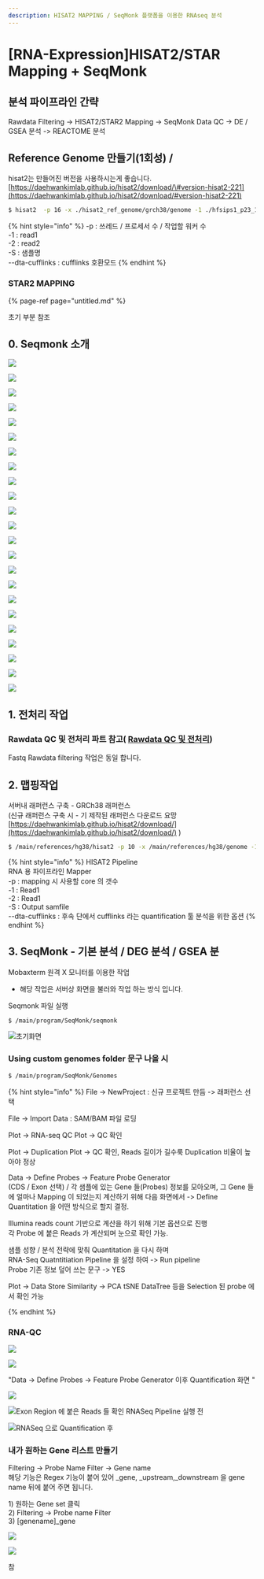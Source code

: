 ```yaml
---
description: HISAT2 MAPPING / SeqMonk 플랫폼을 이용한 RNAseq 분석
---
```


# \[RNA-Expression\]HISAT2/STAR Mapping + SeqMonk

## 분석 파이프라인 간략

Rawdata Filtering -&gt; HISAT2/STAR2 Mapping -&gt; SeqMonk Data QC -&gt; DE / GSEA 분석 -&gt; REACTOME 분석

## Reference Genome 만들기\(1회성\) / 

hisat2는 만들어진 버전을 사용하시는게 좋습니다.  
[https://daehwankimlab.github.io/hisat2/download/\#version-hisat2-221](https://daehwankimlab.github.io/hisat2/download/#version-hisat2-221)

```bash
$ hisat2  -p 16 -x ./hisat2_ref_genome/grch38/genome -1 ./hfsips1_p23_1.fq.gz -2 ./hfsips1_p23_2.fq.gz -S hfsip1.sam --dta-cufflinks
```

{% hint style="info" %}
-p : 쓰레드 / 프로세서 수 / 작업할 워커 수  
-1 : read1  
-2 : read2  
-S : 샘플명  
--dta-cufflinks : cufflinks 호환모드
{% endhint %}

### STAR2 MAPPING 

{% page-ref page="untitled.md" %}

초기 부분 참조





## 0. Seqmonk 소개



![](../../.gitbook/assets/image%20%28119%29.png)

![](../../.gitbook/assets/image%20%28117%29.png)

![](../../.gitbook/assets/image%20%28114%29.png)

![](../../.gitbook/assets/image%20%28129%29.png)

![](../../.gitbook/assets/image%20%28113%29.png)

![](../../.gitbook/assets/image%20%28123%29.png)

![](../../.gitbook/assets/image%20%28128%29.png)

![](../../.gitbook/assets/image%20%28127%29.png)

![](../../.gitbook/assets/image%20%28115%29.png)

![](../../.gitbook/assets/image%20%28132%29.png)

![](../../.gitbook/assets/image%20%28133%29.png)

![](../../.gitbook/assets/image%20%28126%29.png)

![](../../.gitbook/assets/image%20%28124%29.png)

![](../../.gitbook/assets/image%20%28125%29.png)



![](../../.gitbook/assets/image%20%28121%29.png)

![](../../.gitbook/assets/image%20%28131%29.png)

![](../../.gitbook/assets/image%20%28130%29.png)

![](../../.gitbook/assets/image%20%28116%29.png)

![](../../.gitbook/assets/image%20%28118%29.png)



![](../../.gitbook/assets/image%20%28134%29.png)

![](../../.gitbook/assets/image%20%28120%29.png)

![](../../.gitbook/assets/image%20%28112%29.png)



![](../../.gitbook/assets/image%20%28122%29.png)



## 1. 전처리 작업 

### Rawdata QC 및 전처리 파트 참고\( [Rawdata QC 및 전처리](../untitled.md)\)

Fastq Rawdata filtering 작업은 동일 합니다.

## 2. 맵핑작업

서버내 래퍼런스 구축  - GRCh38 래퍼런스  
\(신규 래퍼런스 구축 시 - 기 제작된 래퍼런스 다운로드 요망[https://daehwankimlab.github.io/hisat2/download/](https://daehwankimlab.github.io/hisat2/download/) \)

```bash
$ /main/references/hg38/hisat2 -p 10 -x /main/references/hg38/genome -1 ${read_1} -2 ${read_2} -S /main/users/gilje/projects/teratocarcinoma/rna_seq/${output}.sam --dta-cufflinks
```

{% hint style="info" %}
HISAT2 Pipeline   
RNA 용 파이프라인 Mapper  
-p : mapping 시 사용할 core 의 갯수  
-1 : Read1  
-2 : Read1  
-S : Output samfile  
--dta-cufflinks : 후속 단에서 cufflinks 라는 quantification 툴 분석을 위한 옵션
{% endhint %}

## 3. SeqMonk - 기본 분석 / DEG 분석 / GSEA 분 

Mobaxterm 원격 X 모니터를 이용한 작업  
- 해당 작업은 서버상 화면을 불러와 작업 하는 방식 입니다.  
  
Seqmonk 파일 실행 

```bash
$ /main/program/SeqMonk/seqmonk
```

![&#xCD08;&#xAE30;&#xD654;&#xBA74;](../../.gitbook/assets/image%20%2821%29.png)

### Using custom genomes folder 문구 나올 시

```bash
$ /main/program/SeqMonk/Genomes
```

{% hint style="info" %}
File -&gt; NewProject : 신규 프로젝트 만듬 -&gt; 래퍼런스 선택

File -&gt; Import Data : SAM/BAM 파일 로딩

Plot -&gt; RNA-seq QC Plot -&gt; QC 확인

Plot -&gt; Duplication Plot -&gt; QC 확인, Reads 길이가 길수룩 Duplication 비율이 높아야 정상

Data -&gt; Define Probes -&gt; Feature Probe Generator  
\(CDS / Exon 선택\) / 각 샘플에 있는 Gene 들\(Probes\) 정보를 모아오며, 그 Gene 들에 얼마나 Mapping 이 되었는지 계산하기 위해 다음 화면에서 -&gt; Define Quantitation 을 어떤 방식으로 할지 결정.  
  
Illumina reads count 기반으로 계산을 하기 위해 기본 옵션으로 진행  
각 Probe 에 붙은 Reads 가 계산되며 눈으로 확인 가능.  
  
샘플 성향 / 분석 전략에 맞춰 Quantitation 을 다시 하며   
RNA-Seq Quatntitiation Pipeline 을 설정 하여 -&gt; Run pipeline  
Probe 기존 정보 덮어 쓰는 문구 -&gt; YES  
  
   
Plot -&gt; Data Store Similarity -&gt; PCA tSNE DataTree 등을 Selection 된 probe 에서 확인 가능

  
   
  
{% endhint %}

### RNA-QC

![](../../.gitbook/assets/image%20%2839%29.png)

![](../../.gitbook/assets/image%20%2878%29.png)



"Data -&gt; Define Probes -&gt; Feature Probe Generator 이후 Quantification 화면  "

![](../../.gitbook/assets/image%20%2859%29.png)



![Exon Region &#xC5D0; &#xBD99;&#xC740; Reads &#xB4E4; &#xD655;&#xC778; RNASeq Pipeline &#xC2E4;&#xD589; &#xC804;](../../.gitbook/assets/image%20%2835%29.png)

  


![RNASeq &#xC73C;&#xB85C; Quantification &#xD6C4;](../../.gitbook/assets/image%20%2890%29.png)





### 내가 원하는 Gene 리스트 만들기

Filtering -&gt; Probe Name Filter -&gt; Gene name   
해당 기능은 Regex 기능이 붙어 있어 \_gene, \_upstream,\_downstream 을 gene name 뒤에 붙어 주면 됩니다.



1\) 원하는 Gene set 클릭  
2\) Filtering -&gt; Probe name Filter   
3\) \[genename\]\_gene  
  


![](../../.gitbook/assets/image%20%28108%29.png)





![](../../.gitbook/assets/image%20%28109%29.png)



참

